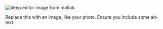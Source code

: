 
![deep editor image from matlab](https://uk.mathworks.com/help/deeplearning/ref/app_deep_editor.png)

Replace this with an image, like your photo. Ensure you include some alt-text.
